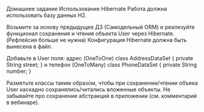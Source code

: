 Домашнее задание
Использование Hibernate
Работа должна использовать базу данных H2.

Возьмите за основу предыдущее ДЗ (Самодельный ORM)
и реализуйте функционал сохранения и чтения объекта User через Hibernate.
(Рефлейсия больше не нужна)
Конфигурация Hibernate должна быть вынесена в файл.

Добавьте в User поля:
адрес (OneToOne)
class AddressDataSet {
private String street;
}
и телефон (OneToMany)
class PhoneDataSet {
private String number;
}

Разметьте классы таким образом, чтобы при сохранении/чтении объека User каскадно сохранялись/читались вложенные объекты.
Не забывайте про сохранение абстракций в приложении (см. комментарий в вебинаре).
